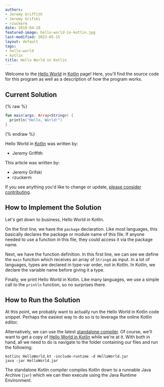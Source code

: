 ```yaml
---
authors:
- Jeremy Griffith
- Jeremy Grifski
- rzuckerm
date: 2018-04-10
featured-image: hello-world-in-kotlin.jpg
last-modified: 2023-05-15
layout: default
tags:
- hello-world
- kotlin
title: Hello World in Kotlin
---
```


Welcome to the [Hello World](https://sampleprograms.io/projects/hello-world) in [Kotlin](https://sampleprograms.io/languages/kotlin) page! Here, you'll find the source code for this program as well as a description of how the program works.

## Current Solution

{% raw %}

```kotlin
fun main(args: Array<String>) {
  println("Hello, World!")
}

```

{% endraw %}

Hello World in [Kotlin](https://sampleprograms.io/languages/kotlin) was written by:

- Jeremy Griffith

This article was written by:

- Jeremy Grifski
- rzuckerm

If you see anything you'd like to change or update, [please consider contributing](https://github.com/TheRenegadeCoder/sample-programs).

## How to Implement the Solution

Let's get down to business, Hello World in Kotlin.

On the first line, we have the `package` declaration. Like most
languages, this basically declares the package or module name
of this file. If anyone needed to use a function in this file,
they could access it via the package name.

Next, we have the function definition. In this first line, we
can see we define the `main` function which receives an array of
`String`s as input. In a lot of languages, types are declared in
type-var order, not in Kotlin. In Kotlin, we declare the variable
name before giving it a type.

Finally, we print Hello World in Kotlin. Like many languages, 
we use a simple call to the `println` function, so no surprises there.


## How to Run the Solution

At this point, we probably want to actually run the Hello World in
Kotlin code snippet. Perhaps the easiest way to do so is to leverage
the online Kotlin editor.

Alternatively, we can use the latest [standalone compiler][1]. Of course,
we'll want to get a copy of [Hello World in Kotlin][2] while we're at it.
With both in hand, all we need to do is navigate to the folder containing
our files and run the following:

```shell
kotlinc HelloWorld.kt -include-runtime -d HelloWorld.jar
java -jar HelloWorld.jar
```

The standalone Kotlin compiler compiles Kotlin down to a
runnable Java Archive (`jar`) which we can then execute using the Java Runtime
Environment.

[1]: https://kotlinlang.org/docs/command-line.html#manual-install
[2]: https://github.com/TheRenegadeCoder/sample-programs/blob/main/archive/k/kotlin/HelloWorld.kt

